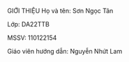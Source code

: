 GIỚI THIỆU
Họ và tên: Sơn Ngọc Tân

Lớp: DA22TTB

MSSV: 110122154

Giáo viên hướng dẫn: Nguyễn Nhứt Lam
